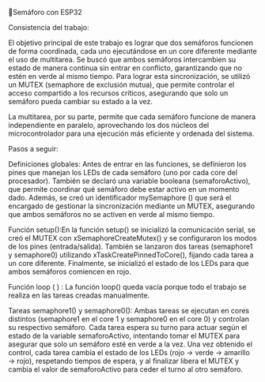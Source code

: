 🚦Semáforo con ESP32

Consistencia del trabajo:

El objetivo principal de este trabajo es lograr que dos semáforos funcionen de forma coordinada, cada uno ejecutándose en un core diferente mediante el uso de multitarea. Se buscó que ambos semáforos intercambien su estado de manera continua sin entrar en conflicto, garantizando que no estén en verde al mismo tiempo. Para lograr esta sincronización, se utilizó un MUTEX (semaphore de exclusión mutua), que permite controlar el acceso compartido a los recursos críticos, asegurando que solo un semáforo pueda cambiar su estado a la vez.

La multitarea, por su parte, permite que cada semáforo funcione de manera independiente en paralelo, aprovechando los dos núcleos del microcontrolador para una ejecución más eficiente y ordenada del sistema.

Pasos a seguir:

Definiciones globales: Antes de entrar en las funciones, se definieron los pines que manejan los LEDs de cada semáforo (uno por cada core del procesador). También se declaró una variable booleana (semaforoActivo), que permite coordinar qué semáforo debe estar activo en un momento dado. Además, se creó un identificador mySemaphore () que será el encargado de gestionar la sincronización mediante un MUTEX, asegurando que ambos semáforos no se activen en verde al mismo tiempo.

Función setup():En la función setup() se inicializó la comunicación serial, se creó el MUTEX con xSemaphoreCreateMutex() y se configuraron los modos de los pines (entrada/salida). También se lanzaron dos tareas (semaphore1 y semaphore0) utilizando xTaskCreatePinnedToCore(), fijando cada tarea a un core diferente. Finalmente, se inicializó el estado de los LEDs para que ambos semáforos comiencen en rojo.

Función loop ( ) : La función loop() queda vacía porque todo el trabajo se realiza en las tareas creadas manualmente.

Tareas semaphore1() y semaphore0(): Ambas tareas se ejecutan en cores distintos (semaphore1 en el core 1 y semaphore0 en el core 0) y controlan su respectivo semáforo. Cada tarea espera su turno para actuar según el estado de la variable semaforoActivo, intentando tomar el MUTEX para asegurar que solo un semáforo esté en verde a la vez. Una vez obtenido el control, cada tarea cambia el estado de los LEDs (rojo → verde → amarillo → rojo), respetando tiempos de espera, y al finalizar libera el MUTEX y cambia el valor de semaforoActivo para ceder el turno al otro semáforo.

